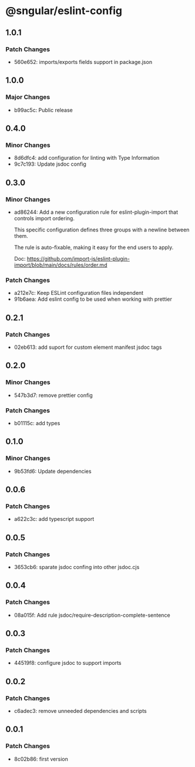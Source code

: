 # @sngular/eslint-config

## 1.0.1

### Patch Changes

- 560e652: imports/exports fields support in package.json

## 1.0.0

### Major Changes

- b99ac5c: Public release

## 0.4.0

### Minor Changes

- 8d6dfc4: add configuration for linting with Type Information
- 9c7c193: Update jsdoc config

## 0.3.0

### Minor Changes

- ad86244: Add a new configuration rule for eslint-plugin-import that controls import ordering.

  This specific configuration defines three groups with a newline between them.

  The rule is auto-fixable, making it easy for the end users to apply.

  Doc: https://github.com/import-js/eslint-plugin-import/blob/main/docs/rules/order.md

### Patch Changes

- a212e7c: Keep ESLint configuration files independent
- 91b6aea: Add eslint config to be used when working with prettier

## 0.2.1

### Patch Changes

- 02eb613: add suport for custom element manifest jsdoc tags

## 0.2.0

### Minor Changes

- 547b3d7: remove prettier config

### Patch Changes

- b01115c: add types

## 0.1.0

### Minor Changes

- 9b53fd6: Update dependencies

## 0.0.6

### Patch Changes

- a622c3c: add typescript support

## 0.0.5

### Patch Changes

- 3653cb6: sparate jsdoc confing into other jsdoc.cjs

## 0.0.4

### Patch Changes

- 08a015f: Add rule jsdoc/require-description-complete-sentence

## 0.0.3

### Patch Changes

- 44519f8: configure jsdoc to support imports

## 0.0.2

### Patch Changes

- c6adec3: remove unneeded dependencies and scripts

## 0.0.1

### Patch Changes

- 8c02b86: first version
